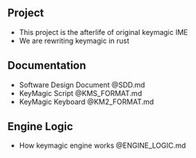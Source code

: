 ## Project

- This project is the afterlife of original keymagic IME
- We are rewriting keymagic in rust

## Documentation

- Software Design Document @SDD.md
- KeyMagic Script @KMS_FORMAT.md
- KeyMagic Keyboard @KM2_FORMAT.md

## Engine Logic

- How keymagic engine works @ENGINE_LOGIC.md
